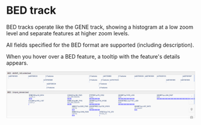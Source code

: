 # BED track
BED tracks operate like the GENE track, showing a histogram at a low zoom level and separate features at higher zoom levels.

All fields specified for the BED format are supported (including description).

When you hover over a BED feature, a tooltip with the feature's details appears.

![NGB GUI](images/tracks-bed-1.png)
